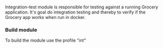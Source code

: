 Integration-test module is responsible for testing against a running Grocery application. It's goal do integration
testing and thereby to verify if the Grocery app works when run in docker.

### Build module
To build the module use the profile "int"